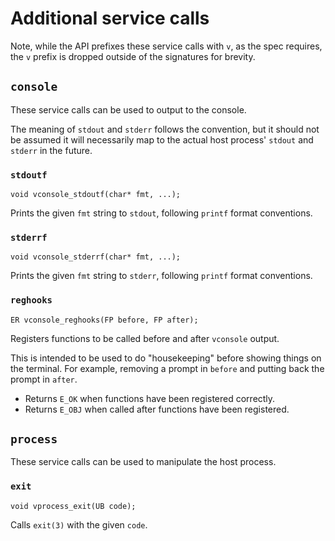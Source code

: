 Additional service calls
========================

Note, while the API prefixes these service calls with `v`, as the spec requires, the `v` prefix is dropped outside of the signatures for brevity.


`console`
---------

These service calls can be used to output to the console.

The meaning of `stdout` and `stderr` follows the convention, but it should not be assumed it will necessarily map to the actual host process' `stdout` and `stderr` in the future.


### `stdoutf`

```
void vconsole_stdoutf(char* fmt, ...);
```

Prints the given `fmt` string to `stdout`, following `printf` format conventions.


### `stderrf`

```
void vconsole_stderrf(char* fmt, ...);
```

Prints the given `fmt` string to `stderr`, following `printf` format conventions.

### `reghooks`

```
ER vconsole_reghooks(FP before, FP after);
```

Registers functions to be called before and after `vconsole` output.

This is intended to be used to do "housekeeping" before showing things on the terminal.
For example, removing a prompt in `before` and putting back the prompt in `after`.

 - Returns `E_OK` when functions have been registered correctly.
 - Returns `E_OBJ` when called after functions have been registered.


`process`
---------

These service calls can be used to manipulate the host process.


### `exit`

```
void vprocess_exit(UB code);
```

Calls `exit(3)` with the given `code`.

